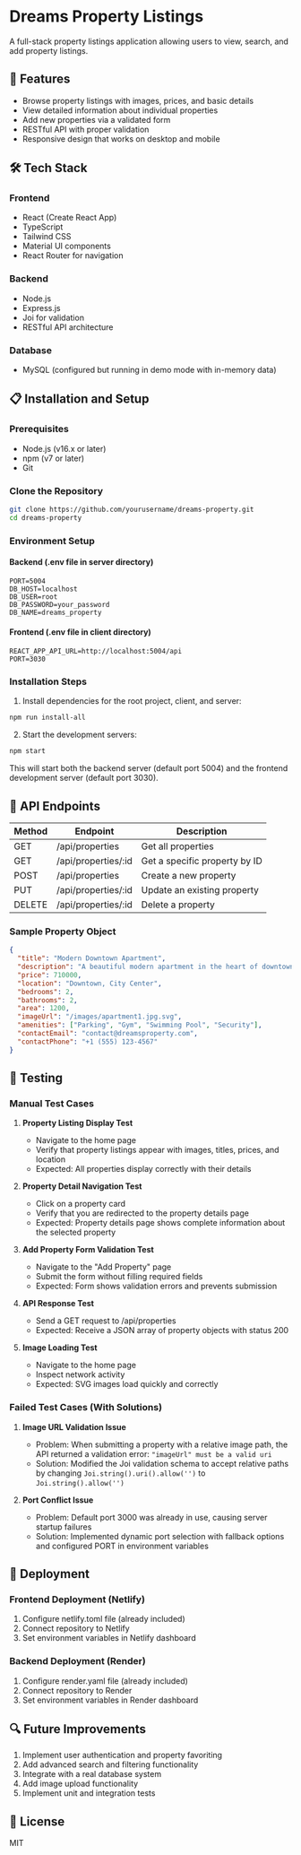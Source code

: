 # Dreams Property Listings

A full-stack property listings application allowing users to view, search, and add property listings.

## 🌟 Features

- Browse property listings with images, prices, and basic details
- View detailed information about individual properties
- Add new properties via a validated form
- RESTful API with proper validation
- Responsive design that works on desktop and mobile

## 🛠️ Tech Stack

### Frontend
- React (Create React App)
- TypeScript
- Tailwind CSS
- Material UI components
- React Router for navigation

### Backend
- Node.js
- Express.js
- Joi for validation
- RESTful API architecture

### Database
- MySQL (configured but running in demo mode with in-memory data)

## 📋 Installation and Setup

### Prerequisites
- Node.js (v16.x or later)
- npm (v7 or later)
- Git

### Clone the Repository
```bash
git clone https://github.com/yourusername/dreams-property.git
cd dreams-property
```

### Environment Setup

#### Backend (.env file in server directory)
```
PORT=5004
DB_HOST=localhost
DB_USER=root
DB_PASSWORD=your_password
DB_NAME=dreams_property
```

#### Frontend (.env file in client directory)
```
REACT_APP_API_URL=http://localhost:5004/api
PORT=3030
```

### Installation Steps

1. Install dependencies for the root project, client, and server:
```bash
npm run install-all
```

2. Start the development servers:
```bash
npm start
```

This will start both the backend server (default port 5004) and the frontend development server (default port 3030).

## 🚀 API Endpoints

| Method | Endpoint | Description |
|--------|----------|-------------|
| GET | /api/properties | Get all properties |
| GET | /api/properties/:id | Get a specific property by ID |
| POST | /api/properties | Create a new property |
| PUT | /api/properties/:id | Update an existing property |
| DELETE | /api/properties/:id | Delete a property |

### Sample Property Object
```json
{
  "title": "Modern Downtown Apartment",
  "description": "A beautiful modern apartment in the heart of downtown with stunning city views.",
  "price": 710000,
  "location": "Downtown, City Center",
  "bedrooms": 2,
  "bathrooms": 2,
  "area": 1200,
  "imageUrl": "/images/apartment1.jpg.svg",
  "amenities": ["Parking", "Gym", "Swimming Pool", "Security"],
  "contactEmail": "contact@dreamsproperty.com",
  "contactPhone": "+1 (555) 123-4567"
}
```

## 🧪 Testing

### Manual Test Cases

1. **Property Listing Display Test**
   - Navigate to the home page
   - Verify that property listings appear with images, titles, prices, and location
   - Expected: All properties display correctly with their details

2. **Property Detail Navigation Test**
   - Click on a property card
   - Verify that you are redirected to the property details page
   - Expected: Property details page shows complete information about the selected property

3. **Add Property Form Validation Test**
   - Navigate to the "Add Property" page
   - Submit the form without filling required fields
   - Expected: Form shows validation errors and prevents submission

4. **API Response Test**
   - Send a GET request to /api/properties
   - Expected: Receive a JSON array of property objects with status 200

5. **Image Loading Test**
   - Navigate to the home page
   - Inspect network activity
   - Expected: SVG images load quickly and correctly

### Failed Test Cases (With Solutions)

1. **Image URL Validation Issue**
   - Problem: When submitting a property with a relative image path, the API returned a validation error: `"imageUrl" must be a valid uri`
   - Solution: Modified the Joi validation schema to accept relative paths by changing `Joi.string().uri().allow('')` to `Joi.string().allow('')`

2. **Port Conflict Issue**
   - Problem: Default port 3000 was already in use, causing server startup failures
   - Solution: Implemented dynamic port selection with fallback options and configured PORT in environment variables

## 📱 Deployment

### Frontend Deployment (Netlify)
1. Configure netlify.toml file (already included)
2. Connect repository to Netlify
3. Set environment variables in Netlify dashboard

### Backend Deployment (Render)
1. Configure render.yaml file (already included)
2. Connect repository to Render
3. Set environment variables in Render dashboard

## 🔍 Future Improvements

1. Implement user authentication and property favoriting
2. Add advanced search and filtering functionality
3. Integrate with a real database system
4. Add image upload functionality
5. Implement unit and integration tests

## 📄 License
MIT